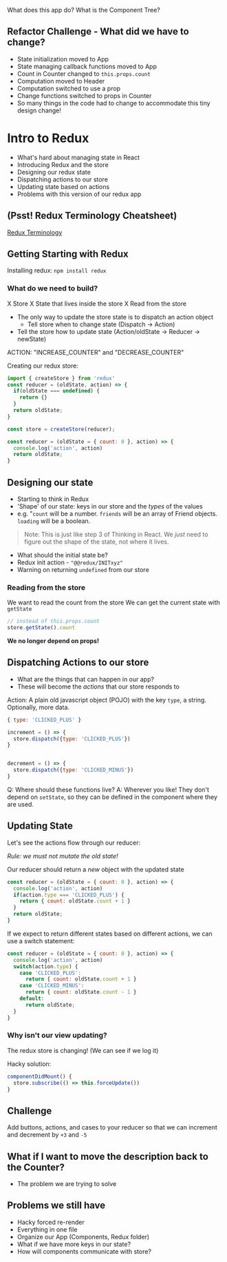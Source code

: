 What does this app do? What is the Component Tree?

## Refactor Challenge - What did we have to change?
- State initialization moved to App
- State managing callback functions moved to App
- Count in Counter changed to `this.props.count`
- Computation moved to Header
- Computation switched to use a prop
- Change functions switched to props in Counter
- So many things in the code had to change to accommodate this tiny design change!

# Intro to Redux

- What's hard about managing state in React
- Introducing Redux and the store
- Designing our redux state
- Dispatching actions to our store
- Updating state based on actions
- Problems with this version of our redux app


## (Psst! Redux Terminology Cheatsheet)
[Redux Terminology](https://gist.github.com/alexgriff/0e247dee73e9125177d9c04cec159cc6)


## Getting Starting with Redux

Installing redux: `npm install redux`


### What do we need to build?
X Store
X State that lives inside the store
X Read from the store
- The only way to update the store state is to dispatch an action object
     - Tell store when to change state (Dispatch -> Action)
- Tell the store how to update state (Action/oldState -> Reducer -> newState)


ACTION: "INCREASE_COUNTER" and "DECREASE_COUNTER"


Creating our redux store:

```js
import { createStore } from 'redux'
const reducer = (oldState, action) => {
  if(oldState === undefined) {
    return {}
  }
  return oldState;
}

const store = createStore(reducer);
```

```js
const reducer = (oldState = { count: 0 }, action) => {
  console.log('action', action)
  return oldState;
}
```

## Designing our state

- Starting to think in Redux
- 'Shape' of our state: keys in our store and the _types_ of the values
- e.g. "`count` will be a number. `friends` will be an array of Friend objects. `loading` will be a boolean.

> Note: This is just like step 3 of Thinking in React. We _just_ need to figure out the shape of the state, not where it lives.

- What should the initial state be?
- Redux init action - `"@@redux/INITxyz"`
- Warning on returning `undefined` from our store

### Reading from the store

We want to read the count from the store
We can get the current state with `getState`

```js
// instead of this.props.count
store.getState().count
```

**We no longer depend on props!**

## Dispatching Actions to our store

- What are the things that can happen in our app?
- These will become the _actions_ that our store responds to

Action: A plain old javascript object (POJO) with the key `type`, a string. Optionally, more data.

```js
{ type: 'CLICKED_PLUS' }
```

```js
increment = () => {
  store.dispatch({type: 'CLICKED_PLUS'})
}


decrement = () => {
  store.dispatch({type: 'CLICKED_MINUS'})
}
```

Q: Where should these functions live?
A: Wherever you like! They don't depend on `setState`, so they can be defined in the component where they are used.

## Updating State

Let's see the actions flow through our reducer:

*Rule: we must not mutate the old state!*

Our reducer should return a _new_ object with the updated state

```js
const reducer = (oldState = { count: 0 }, action) => {
  console.log('action', action)
  if(action.type === 'CLICKED_PLUS') {
    return { count: oldState.count + 1 }
  }
  return oldState;
}
```

If we expect to return different states based on different actions, we can use a switch statement:

```js
const reducer = (oldState = { count: 0 }, action) => {
  console.log('action', action)
  switch(action.type) {
    case 'CLICKED_PLUS':
      return { count: oldState.count + 1 }
    case 'CLICKED_MINUS':
      return { count: oldState.count - 1 }
    default:
      return oldState;
  }
}
```

### Why isn't our view updating?

The redux store is changing! (We can see if we log it)

Hacky solution:

```js
componentDidMount() {
  store.subscribe(() => this.forceUpdate())
}
```

## Challenge

Add buttons, actions, and cases to your reducer so that we can increment and decrement by `+3` and `-5`

## What if I want to move the description back to the Counter?
- The problem we are trying to solve

## Problems we still have
- Hacky forced re-render
- Everything in one file
- Organize our App (Components, Redux folder)
- What if we have more keys in our state?
- How will components communicate with store?
